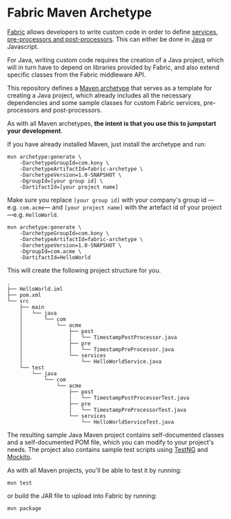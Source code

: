 # Fabric Maven Archetype

[Fabric](https://www.kony.com/products/fabric/) allows developers to write custom code in order to define [services](https://docs.kony.com/konylibrary/konyfabric/kony_fabric_user_guide/Default.htm#Java_Adapter.htm), [pre-processors and post-processors](https://docs.kony.com/konylibrary/konyfabric/kony_fabric_user_guide/Default.htm#Java_Preprocessor_Postprocessor_.htm).
This can either be done in [Java](https://docs.kony.com/konylibrary/integration/MiddlewareAPI) or Javascript.

For Java, writing custom code requires the creation of a Java project, which will in turn have to depend on libraries
provided by Fabric, and also extend specific classes from the Fabric middleware API.

This repository defines a [Maven archetype](https://maven.apache.org/guides/introduction/introduction-to-archetypes.html)
that serves as a template for creating a Java project, which already includes all the necessary dependencies and some
sample classes for custom Fabric services, pre-processors and post-processors.

As with all Maven archetypes, **the intent is that you use this to jumpstart your development**.

If you have already installed Maven, just install the archetype and run:

```
mvn archetype:generate \
	-DarchetypeGroupId=com.kony \
	-DarchetypeArtifactId=fabric-archetype \
	-DarchetypeVersion=1.0-SNAPSHOT \
	-DgroupId=[your group id] \
	-DartifactId=[your project name]
```

Make sure you replace `[your group id]` with your company's group id —e.g. `com.acme`— and `[your project name]` with
the artefact id of your project —e.g. `HelloWorld`.

```
mvn archetype:generate \
	-DarchetypeGroupId=com.kony \
	-DarchetypeArtifactId=fabric-archetype \
	-DarchetypeVersion=1.0-SNAPSHOT \
	-DgroupId=com.acme \
	-DartifactId=HelloWorld

```

This will create the following project structure for you.

```
.
├── HelloWorld.iml
├── pom.xml
└── src
    ├── main
    │   └── java
    │       └── com
    │           └── acme
    │               ├── post
    │               │   └── TimestampPostProcessor.java
    │               ├── pre
    │               │   └── TimestampPreProcessor.java
    │               └── services
    │                   └── HelloWorldService.java
    └── test
        └── java
            └── com
                └── acme
                    ├── post
                    │   └── TimestampPostProcessorTest.java
                    ├── pre
                    │   └── TimestampPreProcessorTest.java
                    └── services
                        └── HelloWorldServiceTest.java
```

The resulting sample Java Maven project contains self-documented classes and a self-documented POM file, which you can modify to your project's needs. The project also contains sample test scripts using [TestNG](https://testng.org) and [Mockito](https://site.mockito.org).

As with all Maven projects, you'll be able to test it by running:
```
mvn test
```
or build the JAR file to upload into Fabric by running:
```
mvn package
```
